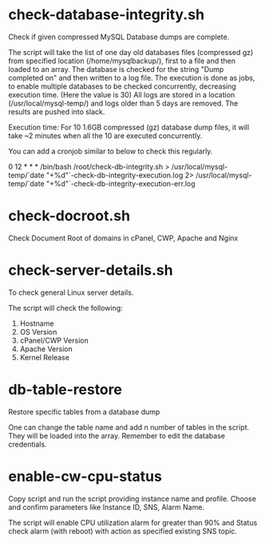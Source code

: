 # check-database-integrity.sh

Check if given compressed MySQL Database dumps are complete.

The script will take the list of one day old databases files (compressed gz) from specified location (/home/mysqlbackup/), first to a file and then loaded to an array. 
The database is checked for the string "Dump completed on" and then written to a log file. 
The execution is done as jobs, to enable multiple databases to be checked concurrently, decreasing execution time. (Here the value is 30)
All logs are stored in a location (/usr/local/mysql-temp/) and logs older than 5 days are removed. 
The results are pushed into slack. 

Execution time:
For 10 1.6GB compressed (gz) database dump files, it will take ~2 minutes when all the 10 are executed concurrently. 

You can add a cronjob similar to below to check this regularly.

0 12 * * * /bin/bash /root/check-db-integrity.sh > /usr/local/mysql-temp/\`date "+\%d"\`-check-db-integrity-execution.log 2> /usr/local/mysql-temp/\`date "+\%d"\`-check-db-integrity-execution-err.log


# check-docroot.sh
Check Document Root of domains in cPanel, CWP, Apache and Nginx


# check-server-details.sh
To check general Linux server details.

The script will check the following:

1. Hostname
2. OS Version
3. cPanel/CWP Version
4. Apache Version
5. Kernel Release


# db-table-restore
Restore specific tables from a database dump

One can change the table name and add n number of tables in the script. They will be loaded into the array.
Remember to edit the database credentials.

# enable-cw-cpu-status
Copy script and run the script providing instance name and profile.
Choose and confirm parameters like Instance ID, SNS, Alarm Name.

The script will enable CPU utilization alarm for greater than 90% and Status check alarm (with reboot) with action as specified existing SNS topic. 
